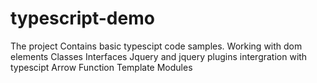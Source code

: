 # typescript-demo
The project Contains basic typescipt code samples.
Working with dom elements
Classes
Interfaces
Jquery and jquery plugins intergration with typescipt
Arrow Function
Template
Modules

